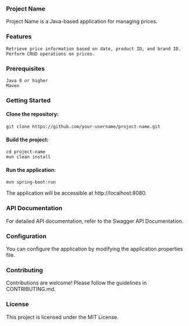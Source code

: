 ### Project Name
Project Name is a Java-based application for managing prices.

### Features

    Retrieve price information based on date, product ID, and brand ID.
    Perform CRUD operations on prices.

### Prerequisites

    Java 8 or higher
    Maven

### Getting Started

#### Clone the repository:

    git clone https://github.com/your-username/project-name.git

#### Build the project:

    cd project-name
    mvn clean install

#### Run the application:

    mvn spring-boot:run

The application will be accessible at http://localhost:8080.

### API Documentation
For detailed API documentation, refer to the Swagger API Documentation.

### Configuration
You can configure the application by modifying the application.properties file.

### Contributing
Contributions are welcome! Please follow the guidelines in CONTRIBUTING.md.

### License
This project is licensed under the MIT License.
